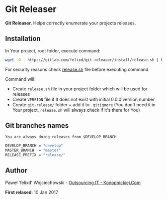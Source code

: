 # Git Releaser

**Git Releaser**. Helps correctly enumerate your projects releases.

## Installation

In Your project, root folder, execute command:

```bash
wget -O - https://gitlab.com/felixd/git-releaser/install/release.sh | bash
```

For security reasons check [release.sh](https://gitlab.com/felixd/git-releaser/install/release.sh) file before executing command.

Command will:
* Create `release.sh` file in your project folder which will be used for releases
* Create `VERSION` file if it does not exist with initial 0.0.0 version number
* Create `git-release/` folder + add it to `.gitignore` (You don't need it in Your project, `release.sh` will always check if it's there for You)

## Git branches names

`You are always doing releases from $DEVELOP_BRANCH`

```bash
DEVELOP_BRANCH = "develop"
MASTER_BRANCH  = "master"
RELEASE_PREFIX = "release/"
```

## Author

Paweł 'felixd' Wojciechowski - [Outsourcing IT - Konopnickiej.Com](http://konopnickiej.com)

**First relased**: 10 Jan 2017
